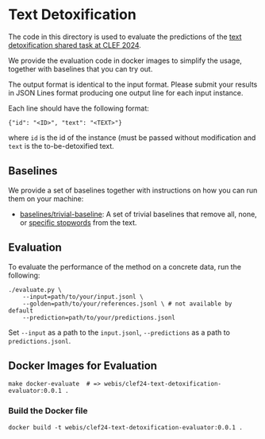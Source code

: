 # Text Detoxification

The code in this directory is used to evaluate the predictions of the [text detoxification shared task at CLEF 2024](https://pan.webis.de/clef24/pan24-web/text-detoxification.html).

We provide the evaluation code in docker images to simplify the usage, together with baselines that you can try out.

The output format is identical to the input format. Please submit your results in JSON Lines format producing one output line for each input instance.

Each line should have the following format:

```
{"id": "<ID>", "text": "<TEXT>"}
```

where `id` is the id of the instance (must be passed without modification and `text` is the to-be-detoxified text.

## Baselines

We provide a set of baselines together with instructions on how you can run them on your machine:

- [baselines/trivial-baseline](baselines/trivial-baseline): A set of trivial baselines that remove all, none, or [specific stopwords](https://huggingface.co/datasets/textdetox/multilingual_toxic_lexicon) from the text.

## Evaluation

To evaluate the performance of the method on a concrete data, run the following:

```shell
./evaluate.py \
	--input=path/to/your/input.jsonl \
	--golden=path/to/your/references.jsonl \ # not available by default
	--prediction=path/to/your/predictions.jsonl
```

Set `--input` as a path to the `input.jsonl`, `--predictions` as a path to `predictions.jsonl`. 

## Docker Images for Evaluation

```shell
make docker-evaluate  # => webis/clef24-text-detoxification-evaluator:0.0.1 .
```

### Build the Docker file

```
docker build -t webis/clef24-text-detoxification-evaluator:0.0.1 .
```
